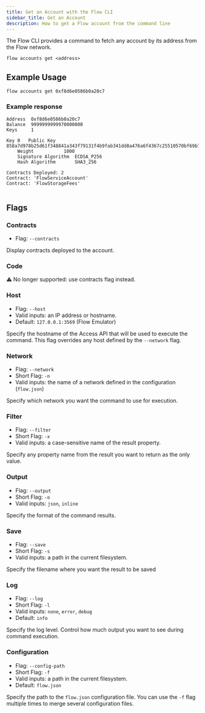 ```yaml
---
title: Get an Account with the Flow CLI
sidebar_title: Get an Account
description: How to get a Flow account from the command line
---
```


The Flow CLI provides a command to fetch any account by its address from the Flow network.

`flow accounts get <address>`


## Example Usage

```shell
flow accounts get 0xf8d6e0586b0a20c7
```

### Example response
```shell
Address	 0xf8d6e0586b0a20c7
Balance	 9999999999970000000
Keys	 1

Key 0	Public Key		 858a7d978b25d61f348841a343f79131f4b9fab341dd8a476a6f4367c25510570bf69b795fc9c3d2b7191327d869bcf848508526a3c1cafd1af34f71c7765117
	Weight			 1000
	Signature Algorithm	 ECDSA_P256
	Hash Algorithm		 SHA3_256

Contracts Deployed: 2
Contract: 'FlowServiceAccount'
Contract: 'FlowStorageFees'


```

## Flags

### Contracts

- Flag: `--contracts`

Display contracts deployed to the account.

### Code 
⚠️  No longer supported: use contracts flag instead.


### Host

- Flag: `--host`
- Valid inputs: an IP address or hostname.
- Default: `127.0.0.1:3569` (Flow Emulator)

Specify the hostname of the Access API that will be
used to execute the command. This flag overrides
any host defined by the `--network` flag.

### Network

- Flag: `--network`
- Short Flag: `-n`
- Valid inputs: the name of a network defined in the configuration (`flow.json`)

Specify which network you want the command to use for execution.

### Filter

- Flag: `--filter`
- Short Flag: `-x`
- Valid inputs: a case-sensitive name of the result property.

Specify any property name from the result you want to return as the only value.

### Output

- Flag: `--output`
- Short Flag: `-o`
- Valid inputs: `json`, `inline`

Specify the format of the command results.

### Save

- Flag: `--save`
- Short Flag: `-s`
- Valid inputs: a path in the current filesystem.

Specify the filename where you want the result to be saved

### Log

- Flag: `--log`
- Short Flag: `-l`
- Valid inputs: `none`, `error`, `debug`
- Default: `info`

Specify the log level. Control how much output you want to see during command execution.

### Configuration

- Flag: `--config-path`
- Short Flag: `-f`
- Valid inputs: a path in the current filesystem.
- Default: `flow.json`

Specify the path to the `flow.json` configuration file.
You can use the `-f` flag multiple times to merge
several configuration files.
